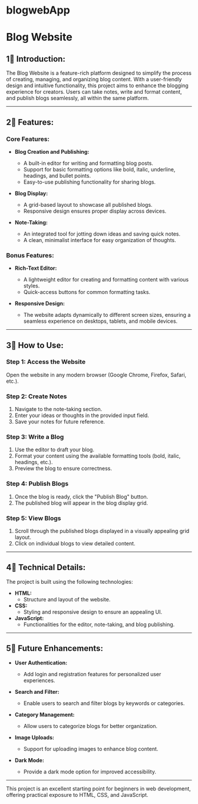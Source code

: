 # blogwebApp
# Blog Website

## 1⃣ Introduction:
The Blog Website is a feature-rich platform designed to simplify the process of creating, managing, and organizing blog content. With a user-friendly design and intuitive functionality, this project aims to enhance the blogging experience for creators. Users can take notes, write and format content, and publish blogs seamlessly, all within the same platform.

---

## 2⃣ Features:

### Core Features:
- **Blog Creation and Publishing:**
  - A built-in editor for writing and formatting blog posts.
  - Support for basic formatting options like bold, italic, underline, headings, and bullet points.
  - Easy-to-use publishing functionality for sharing blogs.

- **Blog Display:**
  - A grid-based layout to showcase all published blogs.
  - Responsive design ensures proper display across devices.

- **Note-Taking:**
  - An integrated tool for jotting down ideas and saving quick notes.
  - A clean, minimalist interface for easy organization of thoughts.

### Bonus Features:
- **Rich-Text Editor:**
  - A lightweight editor for creating and formatting content with various styles.
  - Quick-access buttons for common formatting tasks.

- **Responsive Design:**
  - The website adapts dynamically to different screen sizes, ensuring a seamless experience on desktops, tablets, and mobile devices.

---

## 3⃣ How to Use:

### Step 1: Access the Website
Open the website in any modern browser (Google Chrome, Firefox, Safari, etc.).

### Step 2: Create Notes
1. Navigate to the note-taking section.
2. Enter your ideas or thoughts in the provided input field.
3. Save your notes for future reference.

### Step 3: Write a Blog
1. Use the editor to draft your blog.
2. Format your content using the available formatting tools (bold, italic, headings, etc.).
3. Preview the blog to ensure correctness.

### Step 4: Publish Blogs
1. Once the blog is ready, click the "Publish Blog" button.
2. The published blog will appear in the blog display grid.

### Step 5: View Blogs
1. Scroll through the published blogs displayed in a visually appealing grid layout.
2. Click on individual blogs to view detailed content.



---

## 4⃣ Technical Details:
The project is built using the following technologies:

- **HTML:**
  - Structure and layout of the website.
- **CSS:**
  - Styling and responsive design to ensure an appealing UI.
- **JavaScript:**
  - Functionalities for the editor, note-taking, and blog publishing.

---

## 5⃣ Future Enhancements:
- **User Authentication:**
  - Add login and registration features for personalized user experiences.

- **Search and Filter:**
  - Enable users to search and filter blogs by keywords or categories.

- **Category Management:**
  - Allow users to categorize blogs for better organization.

- **Image Uploads:**
  - Support for uploading images to enhance blog content.

- **Dark Mode:**
  - Provide a dark mode option for improved accessibility.

---

This project is an excellent starting point for beginners in web development, offering practical exposure to HTML, CSS, and JavaScript.


